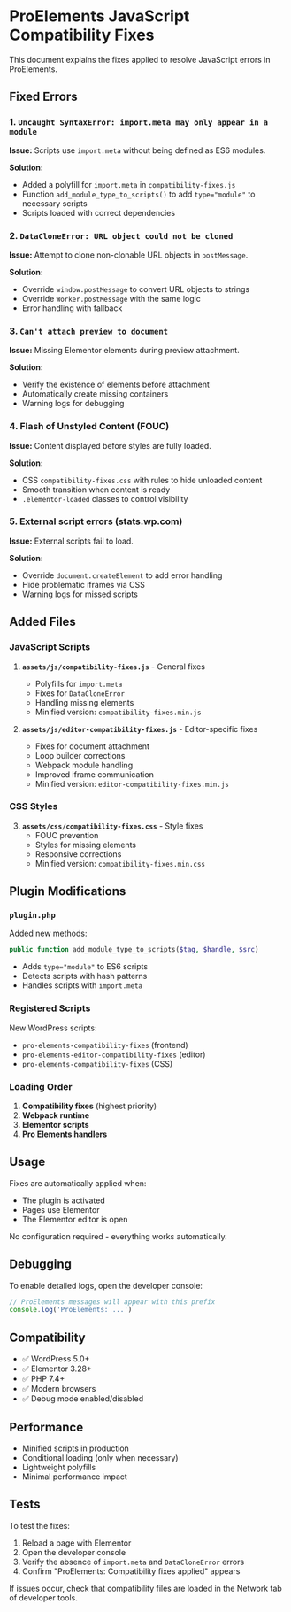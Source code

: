 # ProElements JavaScript Compatibility Fixes

This document explains the fixes applied to resolve JavaScript errors in ProElements.

## Fixed Errors

### 1. `Uncaught SyntaxError: import.meta may only appear in a module`

**Issue:** Scripts use `import.meta` without being defined as ES6 modules.

**Solution:** 
- Added a polyfill for `import.meta` in `compatibility-fixes.js`
- Function `add_module_type_to_scripts()` to add `type="module"` to necessary scripts
- Scripts loaded with correct dependencies

### 2. `DataCloneError: URL object could not be cloned`

**Issue:** Attempt to clone non-clonable URL objects in `postMessage`.

**Solution:**
- Override `window.postMessage` to convert URL objects to strings
- Override `Worker.postMessage` with the same logic
- Error handling with fallback

### 3. `Can't attach preview to document`

**Issue:** Missing Elementor elements during preview attachment.

**Solution:**
- Verify the existence of elements before attachment
- Automatically create missing containers
- Warning logs for debugging

### 4. Flash of Unstyled Content (FOUC)

**Issue:** Content displayed before styles are fully loaded.

**Solution:**
- CSS `compatibility-fixes.css` with rules to hide unloaded content
- Smooth transition when content is ready
- `.elementor-loaded` classes to control visibility

### 5. External script errors (stats.wp.com)

**Issue:** External scripts fail to load.

**Solution:**
- Override `document.createElement` to add error handling
- Hide problematic iframes via CSS
- Warning logs for missed scripts

## Added Files

### JavaScript Scripts

1. **`assets/js/compatibility-fixes.js`** - General fixes
   - Polyfills for `import.meta`
   - Fixes for `DataCloneError`
   - Handling missing elements
   - Minified version: `compatibility-fixes.min.js`

2. **`assets/js/editor-compatibility-fixes.js`** - Editor-specific fixes
   - Fixes for document attachment
   - Loop builder corrections
   - Webpack module handling
   - Improved iframe communication
   - Minified version: `editor-compatibility-fixes.min.js`

### CSS Styles

3. **`assets/css/compatibility-fixes.css`** - Style fixes
   - FOUC prevention
   - Styles for missing elements
   - Responsive corrections
   - Minified version: `compatibility-fixes.min.css`

## Plugin Modifications

### `plugin.php`

Added new methods:

```php
public function add_module_type_to_scripts($tag, $handle, $src)
```
- Adds `type="module"` to ES6 scripts
- Detects scripts with hash patterns
- Handles scripts with `import.meta`

### Registered Scripts

New WordPress scripts:
- `pro-elements-compatibility-fixes` (frontend)
- `pro-elements-editor-compatibility-fixes` (editor)
- `pro-elements-compatibility-fixes` (CSS)

### Loading Order

1. **Compatibility fixes** (highest priority)
2. **Webpack runtime** 
3. **Elementor scripts**
4. **Pro Elements handlers**

## Usage

Fixes are automatically applied when:
- The plugin is activated
- Pages use Elementor
- The Elementor editor is open

No configuration required - everything works automatically.

## Debugging

To enable detailed logs, open the developer console:

```javascript
// ProElements messages will appear with this prefix
console.log('ProElements: ...')
```

## Compatibility

- ✅ WordPress 5.0+
- ✅ Elementor 3.28+
- ✅ PHP 7.4+
- ✅ Modern browsers
- ✅ Debug mode enabled/disabled

## Performance

- Minified scripts in production
- Conditional loading (only when necessary)
- Lightweight polyfills
- Minimal performance impact

## Tests

To test the fixes:

1. Reload a page with Elementor
2. Open the developer console
3. Verify the absence of `import.meta` and `DataCloneError` errors
4. Confirm "ProElements: Compatibility fixes applied" appears

If issues occur, check that compatibility files are loaded in the Network tab of developer tools.
